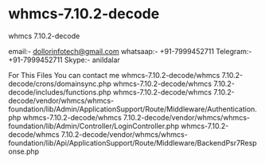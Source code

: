 # whmcs-7.10.2-decode
whmcs 7.10.2-decode

email:- dollorinfotech@gmail.com
whatsaap:- +91-7999452711
Telegram:- +91-7999452711
Skype:-  anildalar

For This Files You can contact me
whmcs-7.10.2-decode/whmcs 7.10.2-decode/crons/domainsync.php 
whmcs-7.10.2-decode/whmcs 7.10.2-decode/includes/functions.php
whmcs-7.10.2-decode/whmcs 7.10.2-decode/vendor/whmcs/whmcs-foundation/lib/Admin/ApplicationSupport/Route/Middleware/Authentication.php
whmcs-7.10.2-decode/whmcs 7.10.2-decode/vendor/whmcs/whmcs-foundation/lib/Admin/Controller/LoginController.php
whmcs-7.10.2-decode/whmcs 7.10.2-decode/vendor/whmcs/whmcs-foundation/lib/Api/ApplicationSupport/Route/Middleware/BackendPsr7Response.php 


